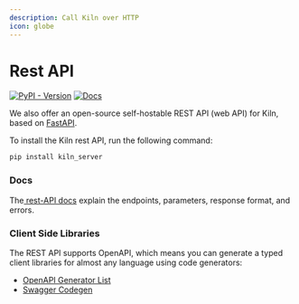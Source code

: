 ```yaml
---
description: Call Kiln over HTTP
icon: globe
---
```


# Rest API

[![PyPI - Version](https://camo.githubusercontent.com/19c9f20a780df4b52075029b50e4ec314b83d20e626eb2bee5ab5e7cac8dc937/68747470733a2f2f696d672e736869656c64732e696f2f707970692f762f6b696c6e2d7365727665722e7376673f6c6f676f3d70797069266c6162656c3d50795049266c6f676f436f6c6f723d676f6c64)](https://pypi.org/project/kiln-server/) [![Docs](https://camo.githubusercontent.com/c60086f2069661becba8f0466057804ae55ace5a870d151681539e6ee77c3f55/68747470733a2f2f696d672e736869656c64732e696f2f62616467652f646f63732d4f70656e4150492d626c7565)](https://kiln-ai.github.io/Kiln/kiln_server_openapi_docs/index.html)

We also offer an open-source self-hostable REST API (web API) for Kiln, based on [FastAPI](https://fastapi.tiangolo.com).&#x20;

To install the Kiln rest API, run the following command:

```bash
pip install kiln_server
```

### Docs

The[ rest-API docs](https://kiln-ai.github.io/Kiln/kiln_server_openapi_docs/index.html) explain the endpoints, parameters, response format, and errors.

### Client Side Libraries

The REST API supports OpenAPI, which means you can generate a typed client libraries for almost any language using code generators:

* [OpenAPI Generator List](https://openapi-generator.tech/docs/generators/)
* [Swagger Codegen](https://github.com/swagger-api/swagger-codegen)
